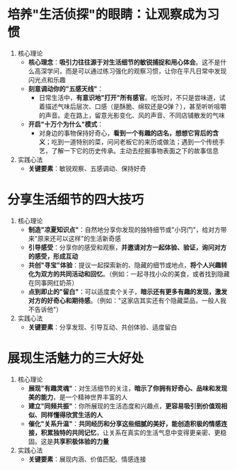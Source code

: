 # 培养"生活侦探"的眼睛：让观察成为习惯
1. 核心理论
	- **核心理念**：**吸引力往往源于对生活细节的敏锐捕捉和用心体会**。这不是什么高深学问，而是可以通过练习强化的观察习惯，让你在平凡日常中发现闪光点和乐趣
	- **刻意调动你的"五感天线"**：
		- 日常生活中，**有意识地"打开"所有感官**。吃饭时，不只是尝味道，试着描述气味后层次、口感（是酥脆、绵软还是Q弹？），甚至听听咀嚼的声音。走在路上，留意光影变化、风的声音、不同店铺散发的气味
	- **开启"十万个为什么"模式**：
		- 对身边的事物保持好奇心，**看到一个有趣的店名，想想它背后的含义**；吃到一道特别的菜，问问老板它的来历或做法；遇到一个传统手艺，了解一下它的历史传承。主动去挖掘事物表面之下的故事信息
2. 实践心法
	- **关键要素**：敏锐观察、五感调动、保持好奇

# 分享生活细节的四大技巧
1. 核心理论
	- **制造"凉夏知识点"**：自然地分享你发现的独特细节或"小窍门"，给对方带来"原来还可以这样"的生活新奇感
	- **引导感受**：分享你的感受和观察，**并邀请对方一起体验、验证，询问对方的感受，形成互动**
	- **共创"寻宝"体验**：提议一起探索新的、隐藏的细节或地点，**将个人兴趣转化为双方的共同活动和回忆**。（例如：一起寻找小众的美食，或者找到隐藏在同事网红奶茶）
	- **点到即止的"留白"**：可以适度卖个关子，**暗示还有更多有趣的发现，激发对方的好奇心和期待感**。（例如："这家店其实还有个隐藏菜品，一般人我不告诉他"）
2. 实践心法
	- **关键要素**：分享发现、引导互动、共创体验、适度留白

# 展现生活魅力的三大好处
1. 核心理论
	- **展现"有趣灵魂"**：对生活细节的关注，**暗示了你拥有好奇心、品味和发现美的能力**，是一个精神世界丰富的人
	- **建立"同频共振"**：你所展现的生活态度和兴趣点，**更容易吸引到价值观相似、同样懂得欣赏生活的人**
	- **催化"关系升温"**：**共同经历和分享这些细腻的美好，能创造积极的情感连接，积累独特的共同记忆**，让关系在真实的生活气息中变得更亲密、更稳固。这是**共享积极体验的力量**
2. 实践心法
	- **关键要素**：展现内涵、价值匹配、情感连接 